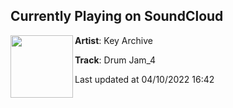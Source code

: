 ## Currently Playing on SoundCloud

[<img align="left" width="100" src="https://i1.sndcdn.com/artworks-mOa8vorPgK79Lkm2-fu0ZvA-t500x500.jpg">](https://soundcloud.com/key-archive/drum-jam-4?in=millenniumstrike/sets/demodisc-2)

**Artist**: Key Archive 

**Track**: Drum Jam_4

Last updated at 04/10/2022 16:42
